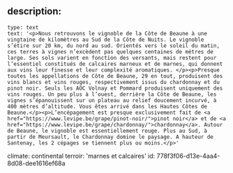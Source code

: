 description:
  -
    type: text
    text: '<p>Nous retrouvons le vignoble de la Côte de Beaune à une vingtaine de kilomètres au Sud de la Côte de Nuits. Le vignoble s’étire sur 20 km, du nord au sud. Orientés vers le soleil du matin, ces terres à vignes n’excèdent pas quelques centaines de mètres de large. Ses sols varient en fonction des versants, mais restent pour l’essentiel constitués de calcaires marneux et de marnes, qui donnent aux vins leur finesse et leur complexité aromatiques. </p><p>Presque toutes les appellations de Côte de Beaune, 29 en tout, produisent des vins blancs et vins rouges, respectivement issus du chardonnay et du pinot noir. Seuls les AOC Volnay et Pommard produisent uniquement des vins rouges. Un peu plus à l’ouest, derrière la Côte de Beaune, les vignes s’épanouissent sur un plateau au relief doucement incurvé, à 400 mètres d’altitude. Vous êtes arrivé dans les Hautes Côtes de Beaune.</p><p>L’encépagement est presque exclusivement fait de <a href="https://www.levipe.be/grape/pinot-noir/">pinot noir</a> et de <a href="https://www.levipe.be/grape/chardonnay/">chardonnay</a>. Autour de Beaune, le vignoble est essentiellement rouge. Plus au Sud, à partir de Meursault, le Chardonnay domine le paysage. A hauteur de Santenay, les 2 cépages se tiennent plus ou moins.</p>'
climate: continental
terroir: 'marnes et calcaires'
id: 778f3f06-d13e-4aa4-8d08-dee1616ef68a
